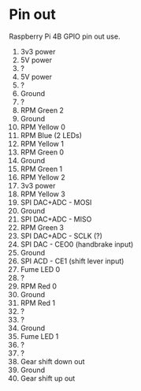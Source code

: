 # Pin out
Raspberry Pi 4B GPIO pin out use.

1. 3v3 power
2. 5V power
3. ?
4. 5V power
5. ?
6. Ground
7. ?
8. RPM Green 2
9. Ground
10. RPM Yellow 0
11. RPM Blue (2 LEDs)
12. RPM Yellow 1
13. RPM Green 0
14. Ground
15. RPM Green 1
16. RPM Yellow 2
17. 3v3 power
18. RPM Yellow 3
19. SPI DAC+ADC - MOSI
20. Ground
21. SPI DAC+ADC - MISO
22. RPM Green 3
23. SPI DAC+ADC - SCLK (?)
24. SPI DAC - CEO0 (handbrake input)
25. Ground
26. SPI ACD - CE1 (shift lever input)
27. Fume LED 0
28. ?
29. RPM Red 0
30. Ground
31. RPM Red 1
32. ?
33. ?
34. Ground
35. Fume LED 1
36. ?
37. ?
38. Gear shift down out
39. Ground
40. Gear shift up out

